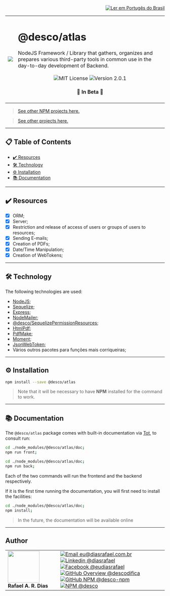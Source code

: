 <div align="right">
  <a href="README.md">
    <img alt="Ler em Portugês do Brasil" src="https://img.shields.io/static/v1?label=&message=🇧🇷 Ler em Português do Brasil&color=green&style=for-the-badge" />
  </a>
</div>

<table>
  <tr>
    <td><img src="https://i.ibb.co/R2gt14C/atlas.png"></td>
    <td>  
      <h1>@desco/atlas</h1>
      NodeJS Framework / Library that gathers, organizes and prepares various third-party tools in common use in the day-to-day development of Backend.
      <br /><br />
      <div align="center">
        <img alt="MIT License" src="https://img.shields.io/static/v1?label=License&message=MIT&color=green&style=for-the-badge">
        <img alt="Version 2.0.1" src="https://img.shields.io/static/v1?label=Version&message=2.0.1&color=blue&style=for-the-badge">
      </div>
      <h4 align="center"> 
        🧪 In Beta 🚀
      </h4>
    </td>
  </tr>
</table>

> <a href="https://github.com/desco-npm" target="_blank">See other NPM projects here.</a>

> <a href="https://github.com/descoifica" target="_blank">See other projects here.</a>

---

## 📋 Table of Contents

* [✔️ Resources](#Resources)
* [🛠️ Technology](#Technology)
* [⚙️ Installation](#Installation)
* [📚 Documentation](#Documentation)

---

<a name="Resources"></a>

## ✔️ Resources

- [x] ORM;
- [x] Server;
- [x] Restriction and release of access of users or groups of users to resources;
- [x] Sending E-mails;
- [x] Creation of PDFs;
- [x] Date/Time Manipulation;
- [x] Creation of WebTokens;

---

<a name="Technology"></a>

## 🛠️ Technology

The following technologies are used:

* [NodeJS](https://nodejs.org/en/);
* [Sequelize](https://sequelize.org/);
* [Express](https://expressjs.com/pt-br/);
* [NodeMailer](https://nodemailer.com/about/);
* [@desco/SequelizePermissionResources](https://www.npmjs.com/package/@desco/sequelize-permission-resources);
* [HtmlPdf](https://www.npmjs.com/package/html-pdf);
* [PdfMake](https://www.npmjs.com/package/pdfmake);
* [Moment](https://www.npmjs.com/package/moment);
* [JsonWebToken](https://www.npmjs.com/package/jsonwebtoken);
* Vários outros pacotes para funções mais corriqueiras; 

---
<a name="Installation"></a>

## ⚙️ Installation

```bash
npm install --save @desco/atlas
```

> Note that it will be necessary to have **NPM** installed for the command to work.

---

<a name="Documentation"></a>

## 📚 Documentation

The `@desco/atlas` package comes with built-in documentation via <a href="https://www.npmjs.com/package/@desco/tot" target="_blank">Tot</a>, to consult run:

```bash
cd ./node_modules/@desco/atlas/doc;
npm run front;
```

```bash
cd ./node_modules/@desco/atlas/doc;
npm run back;
```

Each of the two commands will run the frontend and the backend respectively.

If it is the first time running the documentation, you will first need to install the facilities:

```bash
cd ./node_modules/@desco/atlas/doc;
npm install;
```

> In the future, the documentation will be available online

---

## Author

<table>
  <tr>
    <td width="150px">
      <img src="https://scontent.fsdu1-1.fna.fbcdn.net/v/t1.0-9/539886_235546170253505_5977326689811409130_n.jpg?_nc_cat=106&ccb=3&_nc_sid=174925&_nc_eui2=AeGgFWn_fWInwRkTo3mHSP993TbQ0TzG0Y3dNtDRPMbRjS-eZL1tr4I5maqz6O-jva9qWnIxKOsD3UtSm9CTeCys&_nc_ohc=Qw6NaDGrtIgAX9uFF2c&_nc_ht=scontent.fsdu1-1.fna&oh=5ebac9874d7a24e157c8c99fd965c2a4&oe=606539CE" width="100px;" alt=""/>
      <b>Rafael A. R. Dias</b>
    </td>
    <td>  
      <a href="mailto:eu@diasrafael.com.br" target="_blank" >
        <img alt="Email eu@diasrafael.com.br" src="https://img.shields.io/static/v1?label=Email&message=eu@diasrafael.com.br&color=red&logo=gmail&style=for-the-badge">
      </a>
      <a href="https://www.linkedin.com/in/diasrafael/" target="_blank">
        <img alt="Linkedin @diasrafael" src="https://img.shields.io/static/v1?label=Linkedin&message=@diasrafael&color=blue&logo=linkedin&style=for-the-badge">
      </a>
      <a href="https://www.facebook.com/eudiasrafael" target="_blank">
        <img alt="Facebook @eudiasrafael" src="https://img.shields.io/static/v1?label=Facebook&message=@eudiasrafael&color=blue&logo=facebook&style=for-the-badge">
      </a>
      <a href="https://github.com/descodifica" target="_blank">
        <img alt="GitHub Overview @descodifica" src="https://img.shields.io/static/v1?label=GitHub Overview&message=@descodifica&color=black&logo=github&style=for-the-badge">
      </a>
      <a href="https://github.com/desco-npm" target="_blank">
        <img alt="GitHub NPM @desco-npm" src="https://img.shields.io/static/v1?label=GitHub NPM&message=@desco-npm&color=black&logo=github&style=for-the-badge">
      </a>
      <a href="https://www.npmjs.com/org/desco" target="_blank">
        <img alt="NPM @desco" src="https://img.shields.io/static/v1?label=NPM&message=@desco&color=red&logo=npm&style=for-the-badge">
      </a>
    </td>
  </tr>
</table>
